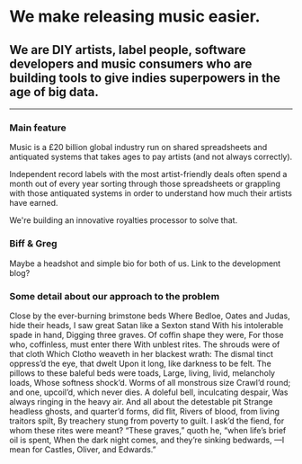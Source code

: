 <!-- what? -->

# We make releasing music easier.

## We are DIY artists, label people, software developers and music consumers who are building tools to give indies superpowers in the age of big data.

***



<!-- why? -->

### Main feature 

Music is a £20 billion global industry run on shared spreadsheets and antiquated systems that takes ages to pay artists (and not always correctly). 

Independent record labels with the most artist-friendly deals often spend a month out of every year sorting through those spreadsheets or grappling with those antiquated systems in order to understand how much their artists have earned. 

We're building an innovative royalties processor to solve that. 


<!-- who? -->

### Biff & Greg

Maybe a headshot and simple bio for both of us. Link to the development blog?



<!-- how? -->

### Some detail about our approach to the problem

Close by the ever-burning brimstone beds
Where Bedloe, Oates and Judas, hide their heads,
I saw great Satan like a Sexton stand
With his intolerable spade in hand,
Digging three graves. Of coffin shape they were,
For those who, coffinless, must enter there
With unblest rites. The shrouds were of that cloth
Which Clotho weaveth in her blackest wrath:
The dismal tinct oppress’d the eye, that dwelt
Upon it long, like darkness to be felt.
The pillows to these baleful beds were toads,
Large, living, livid, melancholy loads,
Whose softness shock’d. Worms of all monstrous size
Crawl’d round; and one, upcoil’d, which never dies.
A doleful bell, inculcating despair,
Was always ringing in the heavy air.
And all about the detestable pit
Strange headless ghosts, and quarter’d forms, did flit,
Rivers of blood, from living traitors spilt,
By treachery stung from poverty to guilt.
I ask’d the fiend, for whom these rites were meant?
“These graves,” quoth he, “when life’s brief oil is spent,
When the dark night comes, and they’re sinking bedwards,
—I mean for Castles, Oliver, and Edwards.”

<!-- etc. -->
